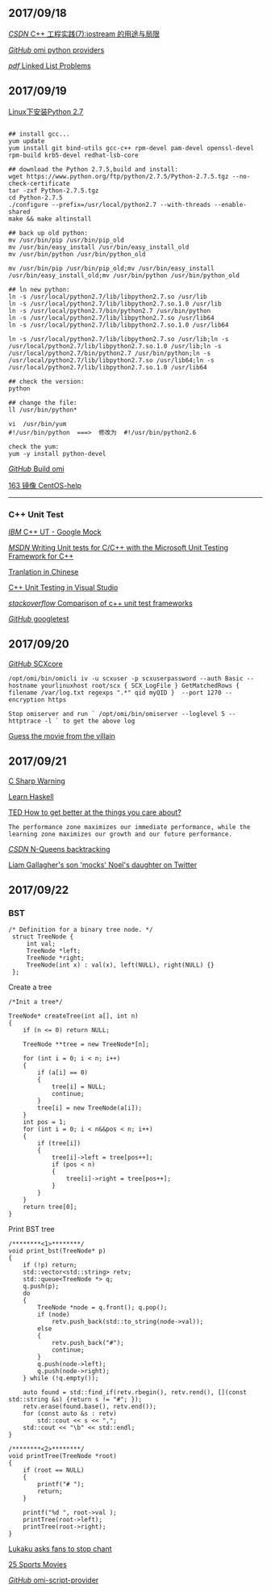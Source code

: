 ## 2017/09/18

[*CSDN* C++ 工程实践(7):iostream 的用途与局限](http://blog.csdn.net/solstice/article/details/6612179)

[*GitHub* omi python providers](https://github.com/Microsoft/omi-script-provider)

[*pdf* Linked List Problems](http://cslibrary.stanford.edu/105/LinkedListProblems.pdf)

## 2017/09/19

[Linux下安装Python 2.7](http://www.jianshu.com/p/6425d18d3e47)

```

## install gcc...
yum update
yum install git bind-utils gcc-c++ rpm-devel pam-devel openssl-devel rpm-build krb5-devel redhat-lsb-core

## download the Python 2.7.5,build and install:
wget https://www.python.org/ftp/python/2.7.5/Python-2.7.5.tgz --no-check-certificate
tar -zxf Python-2.7.5.tgz
cd Python-2.7.5
./configure --prefix=/usr/local/python2.7 --with-threads --enable-shared
make && make altinstall

## back up old python:
mv /usr/bin/pip /usr/bin/pip_old
mv /usr/bin/easy_install /usr/bin/easy_install_old
mv /usr/bin/python /usr/bin/python_old

mv /usr/bin/pip /usr/bin/pip_old;mv /usr/bin/easy_install /usr/bin/easy_install_old;mv /usr/bin/python /usr/bin/python_old

## ln new python:
ln -s /usr/local/python2.7/lib/libpython2.7.so /usr/lib
ln -s /usr/local/python2.7/lib/libpython2.7.so.1.0 /usr/lib
ln -s /usr/local/python2.7/bin/python2.7 /usr/bin/python
ln -s /usr/local/python2.7/lib/libpython2.7.so /usr/lib64
ln -s /usr/local/python2.7/lib/libpython2.7.so.1.0 /usr/lib64

ln -s /usr/local/python2.7/lib/libpython2.7.so /usr/lib;ln -s /usr/local/python2.7/lib/libpython2.7.so.1.0 /usr/lib;ln -s /usr/local/python2.7/bin/python2.7 /usr/bin/python;ln -s /usr/local/python2.7/lib/libpython2.7.so /usr/lib64;ln -s /usr/local/python2.7/lib/libpython2.7.so.1.0 /usr/lib64

## check the version:
python

## change the file:
ll /usr/bin/python*

vi  /usr/bin/yum
#!/usr/bin/python  ===>  修改为  #!/usr/bin/python2.6

check the yum:
yum -y install python-devel
```

[*GitHub* Build omi](https://github.com/Microsoft/Build-omi)

[163 镜像 CentOS-help](http://mirrors.163.com/.help/centos.html)

------------------------------------------------------------------

### C++ Unit Test

[*IBM* C++ UT - Google Mock](https://www.ibm.com/developerworks/cn/linux/l-cn-cppunittest/index.html)

[*MSDN* Writing Unit tests for C/C++ with the Microsoft Unit Testing Framework for C++](https://msdn.microsoft.com/en-us/library/hh598953.aspx)

[Tranlation in Chinese](https://msdn.microsoft.com/zh-cn/library/hh270864(v=vs.110).aspx)

[C++ Unit Testing in Visual Studio](https://blogs.msdn.microsoft.com/vcblog/2017/04/19/cpp-testing-in-visual-studio/)

[*stackoverflow* Comparison of c++ unit test frameworks](https://stackoverflow.com/questions/242926/comparison-of-c-unit-test-frameworks)

[*GitHub* googletest](https://github.com/google/googletest)

## 2017/09/20

[*GitHub* SCXcore](https://github.com/Microsoft/SCXcore)

```
/opt/omi/bin/omicli iv -u scxuser -p scxuserpassword --auth Basic --hostname yourlinuxhost root/scx { SCX_LogFile } GetMatchedRows { filename /var/log.txt regexps ".*" qid myQID }  --port 1270 --encryption https

Stop omiserver and run ` /opt/omi/bin/omiserver --loglevel 5 --httptrace -l ` to get the above log
```

[Guess the movie from the villain](http://www.msn.com/en-gb/entertainment/quiz/guess-the-movie-from-the-villain/ar-BBu9MV6?li=AAdfeCr&ocid=spartanntp#page=16)

## 2017/09/21

[C Sharp Warning](https://coolshell.cn/articles/1375.html)

[Learn Haskell](https://www.zhihu.com/question/20193745)

[TED How to get better at the things you care about?](http://blog.csdn.net/coding_zxy/article/details/54835961)
```
The performance zone maximizes our immediate performance, while the learning zone maximizes our growth and our future performance.
```

[*CSDN* N-Queens backtracking](http://blog.csdn.net/hackbuteer1/article/details/6657109)

[Liam Gallagher's son 'mocks' Noel's daughter on Twitter](http://www.msn.com/en-gb/entertainment/celebrity/liam-gallaghers-son-mocks-noels-daughter-on-twitter/ar-AAshc9f?li=AAdfeCr&ocid=spartanntp)

## 2017/09/22

### BST

```
/* Definition for a binary tree node. */
 struct TreeNode {
     int val;
     TreeNode *left;
     TreeNode *right;
     TreeNode(int x) : val(x), left(NULL), right(NULL) {}
 };

 ```

Create a tree
```
/*Init a tree*/

TreeNode* createTree(int a[], int n)
{
    if (n <= 0) return NULL;

    TreeNode **tree = new TreeNode*[n];

    for (int i = 0; i < n; i++)
    {
        if (a[i] == 0)
        {
            tree[i] = NULL;
            continue;
        }
        tree[i] = new TreeNode(a[i]);
    }
    int pos = 1;
    for (int i = 0; i < n&&pos < n; i++)
    {
        if (tree[i])
        {
            tree[i]->left = tree[pos++];
            if (pos < n)
            {
                tree[i]->right = tree[pos++];
            }
        }
    }
    return tree[0];
}
```
Print BST tree
```
/********<1>********/
void print_bst(TreeNode* p)
{
    if (!p) return;
    std::vector<std::string> retv;
    std::queue<TreeNode *> q;
    q.push(p);
    do
    {
        TreeNode *node = q.front(); q.pop();
        if (node)
            retv.push_back(std::to_string(node->val));
        else
        {
            retv.push_back("#");
            continue;
        }
        q.push(node->left);
        q.push(node->right);
    } while (!q.empty());

    auto found = std::find_if(retv.rbegin(), retv.rend(), [](const std::string &s) {return s != "#"; });
    retv.erase(found.base(), retv.end());
    for (const auto &s : retv)
        std::cout << s << ",";
    std::cout << "\b" << std::endl;
}

/********<2>********/
void printTree(TreeNode *root)
{
    if (root == NULL)
    {
        printf("# ");
        return;
    }

    printf("%d ", root->val );
    printTree(root->left);
    printTree(root->right);
}
```

[Lukaku asks fans to stop chant](http://www.msn.com/en-gb/news/newssoccer/lukaku-asks-fans-to-stop-chant/ar-AAsjEhW?li=AAmiR2Z&ocid=spartanntp)

[25 Sports Movies](http://www.msn.com/en-gb/sport/more-sports/the-top-25-sports-films-ever-from-raging-bull-to-escape-to-victory-but-which-film-takes-top-spot/ar-AAskJGu?li=AAmiR2Z&ocid=spartanntp)

[*GitHub* omi-script-provider](https://github.com/Microsoft/omi-script-provider)








